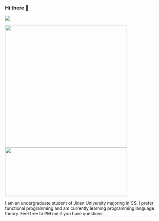 ### Hi there 👋

<!--
**pe200012/pe200012** is a ✨ _special_ ✨ repository because its `README.md` (this file) appears on your GitHub profile.

Here are some ideas to get you started:

- 🔭 I’m currently working on ...
- 🌱 I’m currently learning ...
- 👯 I’m looking to collaborate on ...
- 🤔 I’m looking for help with ...
- 💬 Ask me about ...
- 📫 How to reach me: ...
- 😄 Pronouns: ...
- ⚡ Fun fact: ...
-->
![](https://www.codewars.com/users/pe200012/badges/large)
<p>
    <img width="400em" src="https://github-readme-stats-git-masterrstaa-rickstaa.vercel.app/api?username=pe200012&show_icons=true&icon_color=f44336&title_color=757de8&rank_icon=github">
    <img width="400em" height="159em" src="https://github-readme-stats-git-masterrstaa-rickstaa.vercel.app/api/top-langs/?username=pe200012&hide=html,cmake,css&title_color=757de8&layout=compact">
</p>

I am an undergraduate student of Jinan University majoring in CS. I prefer functional programming and am currently learning programming language theory. Feel free to PM me if you have questions.
